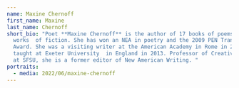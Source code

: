 ```yaml
---
name: Maxine Chernoff
first_name: Maxine
last_name: Chernoff
short_bio: "Poet **Maxine Chernoff** is the author of 17 books of poems and 6
  works  of fiction. She has won an NEA in poetry and the 2009 PEN Translation
  Award. She was a visiting writer at the American Academy in Rome in 2016 and
  taught at Exeter University  in England in 2013. Professor of Creative Writing
  at SFSU, she is a former editor of New American Writing. "
portraits:
  - media: 2022/06/maxine-chernoff
---
```

